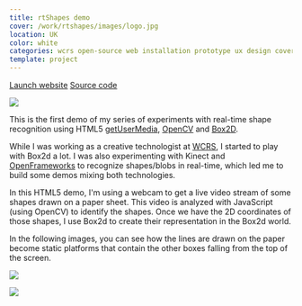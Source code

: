 ```yaml
---
title: rtShapes demo
cover: /work/rtshapes/images/logo.jpg
location: UK
color: white
categories: wcrs open-source web installation prototype ux design cover webcam
template: project
---
```


<p class="align-center">
<a class="btn external" role="button" href="http://open.joanmira.com/rtshapes" target="_blank">Launch website</a>
<a class="btn github" role="button" href="https://github.com/gazpachu/rtshapes" target="_blank">Source code</a>
</p>

![](/work/rtshapes/images/1.png)

This is the first demo of my series of experiments with real-time shape recognition using HTML5 [getUserMedia](https://developer.mozilla.org/en-US/docs/Web/API/MediaDevices/getUserMedia), [OpenCV](http://docs.opencv.org/3.1.0/d9/d6d/tutorial_table_of_content_aruco.html#gsc.tab=0) and [Box2D](https://github.com/hecht-software/box2dweb).

While I was working as a creative technologist at [WCRS](http://www.wcrs.com/), I started to play with Box2d a lot. I was also experimenting with Kinect and [OpenFrameworks](http://openframeworks.cc/) to recognize shapes/blobs in real-time, which led me to build some demos mixing both technologies.

In this HTML5 demo, I'm using a webcam to get a live video stream of some shapes drawn on a paper sheet. This video is analyzed with JavaScript (using OpenCV) to identify the shapes. Once we have the 2D coordinates of those shapes, I use Box2d to create their representation in the Box2d world.

In the following images, you can see how the lines are drawn on the paper become static platforms that contain the other boxes falling from the top of the screen.

![](/work/rtshapes/images/2.jpg)

![](/work/rtshapes/images/3.jpg)
